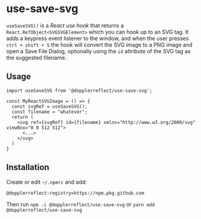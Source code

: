 # use-save-svg

`useSaveSVG()` is a _React use hook_ that returns a `React.RefObject<SVGSVGElement>` which you can hook up to an SVG tag. It adds a keypress event listener to the window, and when the user presses `ctrl + shift + S` the hook will convert the SVG image to a PNG image and open a Save File Dialog, optionally using the `id` attribute of the SVG tag as the suggested filename.

## Usage

```
import useSaveSVG from '@dopplerreflect/use-save-svg';

const MyReactSVGImage = () => {
  const svgRef = useSaveSVG();
  const filename = "whatever";
  return (
    <svg ref={svgRef} id={filename} xmlns="http://www.w3.org/2000/svg" viewBox="0 0 512 512">
      <...>
    </svg>
  )
}
```

## Installation

Create or edit `~/.npmrc` and add:

```
@dopplerreflect:registry=https://npm.pkg.github.com
```

Then run `npm -i @dopplerreflect/use-save-svg` or `yarn add @dopplerreflect/use-save-svg`
